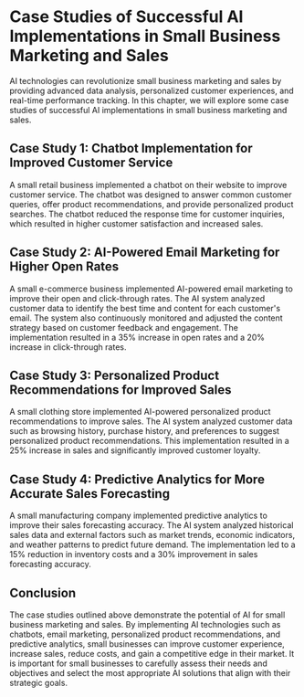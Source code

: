 Case Studies of Successful AI Implementations in Small Business Marketing and Sales
==============================================================================================================================================

AI technologies can revolutionize small business marketing and sales by providing advanced data analysis, personalized customer experiences, and real-time performance tracking. In this chapter, we will explore some case studies of successful AI implementations in small business marketing and sales.

Case Study 1: Chatbot Implementation for Improved Customer Service
------------------------------------------------------------------

A small retail business implemented a chatbot on their website to improve customer service. The chatbot was designed to answer common customer queries, offer product recommendations, and provide personalized product searches. The chatbot reduced the response time for customer inquiries, which resulted in higher customer satisfaction and increased sales.

Case Study 2: AI-Powered Email Marketing for Higher Open Rates
--------------------------------------------------------------

A small e-commerce business implemented AI-powered email marketing to improve their open and click-through rates. The AI system analyzed customer data to identify the best time and content for each customer's email. The system also continuously monitored and adjusted the content strategy based on customer feedback and engagement. The implementation resulted in a 35% increase in open rates and a 20% increase in click-through rates.

Case Study 3: Personalized Product Recommendations for Improved Sales
---------------------------------------------------------------------

A small clothing store implemented AI-powered personalized product recommendations to improve sales. The AI system analyzed customer data such as browsing history, purchase history, and preferences to suggest personalized product recommendations. This implementation resulted in a 25% increase in sales and significantly improved customer loyalty.

Case Study 4: Predictive Analytics for More Accurate Sales Forecasting
----------------------------------------------------------------------

A small manufacturing company implemented predictive analytics to improve their sales forecasting accuracy. The AI system analyzed historical sales data and external factors such as market trends, economic indicators, and weather patterns to predict future demand. The implementation led to a 15% reduction in inventory costs and a 30% improvement in sales forecasting accuracy.

Conclusion
----------

The case studies outlined above demonstrate the potential of AI for small business marketing and sales. By implementing AI technologies such as chatbots, email marketing, personalized product recommendations, and predictive analytics, small businesses can improve customer experience, increase sales, reduce costs, and gain a competitive edge in their market. It is important for small businesses to carefully assess their needs and objectives and select the most appropriate AI solutions that align with their strategic goals.

